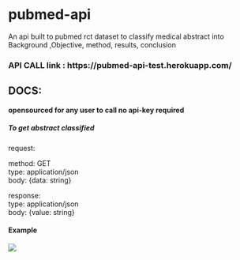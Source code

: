 # pubmed-api
An api built to pubmed rct dataset to classify medical abstract into Background ,Objective, method, results, conclusion
<h3>API CALL link : https://pubmed-api-test.herokuapp.com/</h3>
<h2>DOCS:</h2>
<p>
<b>opensourced for any user to call no api-key required</b><br>
<h5>To get abstract classified</h5>
request:<br>

method: GET<br>
type: application/json<br>
body: {data: string}<br>

response:<br>
type: application/json<br>
body: {value: string}<br>
</p>
<h4>Example</h4>
<img src="https://github.com/average-joe25/attached-imgs-repo/blob/main/Screenshot%202022-07-24%20153520.png?raw=true">
